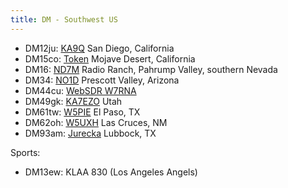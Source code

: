 ```yaml
---
title: DM - Southwest US
---
```


* DM12ju: [KA9Q](http://kiwisdr.ka9q.net:8073/)
  San Diego, California
* DM15co: [Token](http://tokenradio.proxy.kiwisdr.com:8073/)
  Mojave Desert, California
* DM16: [ND7M](http://74.82.153.108:8073/)
  Radio Ranch, Pahrump Valley, southern Nevada
* DM34: [NO1D](http://no1d.duckdns.org:8073/)
  Prescott Valley, Arizona
* DM44cu: [WebSDR W7RNA](http://w7rna.dyndns-remote.com:18901/)
* DM49gk: [KA7EZO](http://ka7ezo.proxy.kiwisdr.com:8073/)
  Utah
* DM61tw: [W5PIE](http://w5pie.proxy.kiwisdr.com:8073/)
  El Paso, TX
* DM62oh: [W5UXH](http://w5uxh-kiwi.dyndns.org:8073/)
  Las Cruces, NM
* DM93am: [Jurecka](http://kiwisdr.jurecka.net:8073/)
  Lubbock, TX

Sports:

* DM13ew: KLAA 830 (Los Angeles Angels)
